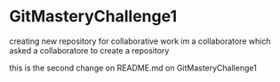 # GitMasteryChallenge1
creating new repository for collaborative work 
 im a collaboratore which asked a collaboratore to create a repository 

this is the second change on README.md on GitMasteryChallenge1
